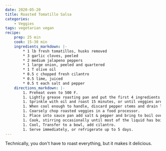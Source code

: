 ```yaml
---
date: 2020-05-20
title: Roasted Tomatillo Salsa
categories:
    - Veggies
tags: vegetarian vegan
recipe:
    prep: 25 min 
    cook: 15-30 min
    ingredients_markdown: |-
        * 1 lb fresh tomatillos, husks removed
        * 3 garlic cloves, peeled
        * 2 medium jalapeno peppers
        * 1 large onion, peeled and quartered
        * 1 T olive oil
        * 0.5 c chopped fresh cilantro
        * 0.5 lime, juiced
        * 0.5 t each salt and pepper
    directions_markdown: |-
        1. Preheat oven to 500 F.
        1. Lightly grease roasting pan and put the first 4 ingredients on it
        1. Sprinkle with oil and roast 15 minutes, or until veggies are charred
        1. When cool enough to handle, discard pepper stems and drain liquid
        1. Coarsely chop roasted veggies in a food processor.
        1. Place into sauce pan add salt & pepper and bring to boil over medium heat
        1. Cook, stirring occasionally until most of the liquid has boiled off, ~15 min.
        1. Cool, Transfer to a bowl, add cilantro.
        1. Serve immediately, or refrigerate up to 5 days.
---
```

Technically, you don't have to roast everything, but it makes it delicious.
